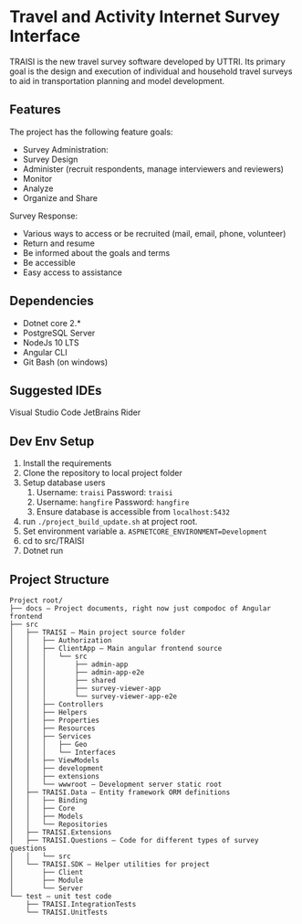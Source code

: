 # Travel and Activity Internet Survey Interface

TRAISI is the new travel survey software developed by UTTRI. Its primary goal is the design and execution of individual and household travel surveys to aid in transportation planning and model development.

## Features

The project has the following feature goals:

* Survey Administration:
* Survey Design
* Administer (recruit respondents, manage interviewers and reviewers)
* Monitor
* Analyze
* Organize and Share

Survey Response:

* Various ways to access or be recruited (mail, email, phone, volunteer)
* Return and resume
* Be informed about the goals and terms
* Be accessible
* Easy access to assistance

## Dependencies

* Dotnet core 2.*
* PostgreSQL Server
* NodeJs 10 LTS
* Angular CLI
* Git Bash (on windows)

## Suggested IDEs

Visual Studio Code
JetBrains Rider

## Dev Env Setup

1. Install the requirements
2. Clone the repository to local project folder
3. Setup database users
    1. Username: `traisi` Password: `traisi`
    2. Username: `hangfire` Password: `hangfire`
    3. Ensure database is accessible from `localhost:5432`
4. run `./project_build_update.sh` at project root.
5. Set environment variable
    a. `ASPNETCORE_ENVIRONMENT=Development`
6. cd to src/TRAISI
7. Dotnet run

## Project Structure

```
Project root/
├── docs – Project documents, right now just compodoc of Angular frontend
├── src
│   ├── TRAISI – Main project source folder
│   │   ├── Authorization
│   │   ├── ClientApp – Main angular frontend source
│   │   │   └── src
│   │   │       ├── admin-app
│   │   │       ├── admin-app-e2e
│   │   │       ├── shared
│   │   │       ├── survey-viewer-app
│   │   │       └── survey-viewer-app-e2e
│   │   ├── Controllers
│   │   ├── Helpers
│   │   ├── Properties
│   │   ├── Resources
│   │   ├── Services
│   │   │   ├── Geo
│   │   │   └── Interfaces
│   │   ├── ViewModels
│   │   ├── development
│   │   ├── extensions
│   │   └── wwwroot – Development server static root
│   ├── TRAISI.Data – Entity framework ORM definitions
│   │   ├── Binding
│   │   ├── Core
│   │   ├── Models
│   │   └── Repositories
│   ├── TRAISI.Extensions
│   ├── TRAISI.Questions – Code for different types of survey questions
│   │   └── src
│   └── TRAISI.SDK – Helper utilities for project
│       ├── Client
│       ├── Module
│       └── Server
└── test – unit test code
    ├── TRAISI.IntegrationTests
    └── TRAISI.UnitTests
```